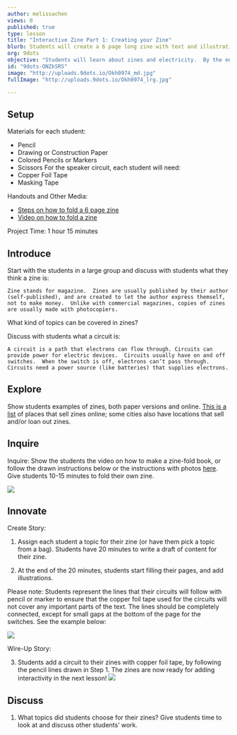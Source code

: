 ```yaml
---
author: melissachen
views: 0
published: true
type: lesson
title: "Interactive Zine Part 1: Creating your Zine"
blurb: Students will create a 6 page long zine with text and illustrations
org: 9dots
objective: "Students will learn about zines and electricity.  By the end of the lesson, students will be able to express themselves creatively using a zine format, and understand the basics of circuits."
id: "9dots-ONZkSR5"
image: "http://uploads.9dots.io/Okh0974_md.jpg"
fullImage: "http://uploads.9dots.io/Okh0974_lrg.jpg"

---
```


## Setup
Materials for each student:
- Pencil
- Drawing or Construction Paper
- Colored Pencils or Markers
- Scissors
For the speaker circuit, each student will need:
- Copper Foil Tape
- Masking Tape

Handouts and Other Media:
- [Steps on how to fold a 6 page zine](http://www.andrewyang.com/zines/ZineHowTo.pdf)
- [Video on how to fold a zine](https://www.youtube.com/watch?v=OHYwtltebR0&feature=youtu.be)

Project Time: 1 hour 15 minutes

## Introduce
Start with the students in a large group and discuss with students what they think a zine is:  
```
Zine stands for magazine.  Zines are usually published by their author (self-published), and are created to let the author express themself, not to make money.  Unlike with commercial magazines, copies of zines are usually made with photocopiers.
```
What kind of topics can be covered in zines?  

Discuss with students what a circuit is:
```
A circuit is a path that electrons can flow through. Circuits can provide power for electric devices.  Circuits usually have on and off switches.  When the switch is off, electrons can’t pass through.  Circuits need a power source (like batteries) that supplies electrons.
```
## Explore
Show students examples of zines, both paper versions and online.  [This is a list](http://www.zinebook.com/directory/zine-catalogs.html) of places that sell zines online; some cities also have locations that sell and/or loan out zines.  

## Inquire
Inquire:
Show the students the video on how to make a zine-fold book, or follow the drawn instructions below or the instructions with photos [here](http://www.andrewyang.com/zines/ZineHowTo.pdf).  Give students 10-15 minutes to fold their own zine.

![](http://uploads.9dots.io/ONZsWLa_md.jpg) 

## Innovate
Create Story:

1. Assign each student a topic for their zine (or have them pick a topic from a bag).  Students have 20 minutes to write a draft of content for their zine. 

2. At the end of the 20 minutes, students start filling their pages, and add illustrations.  

Please note: Students represent the lines that their circuits will follow with pencil or marker to ensure that the copper foil tape used for the circuits will not cover any important parts of the text.  The lines should be completely connected, except for small gaps at the bottom of the page for the switches.  See the example below:

![](http://uploads.9dots.io/ONZtphH_md.jpg) 

Wire-Up Story:

3. Students add a circuit to their zines with copper foil tape, by following the pencil lines drawn in Step 1.  The zines are now ready for adding interactivity in the next lesson!
![](http://uploads.9dots.io/ONZv4Sw_md.jpg) 

## Discuss
1.  What topics did students choose for their zines?  Give students time to look at and discuss other students’ work.

